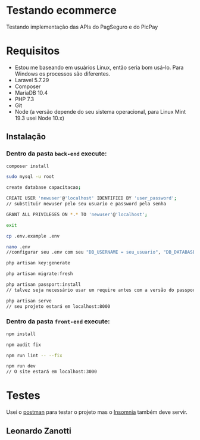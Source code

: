 # Testando ecommerce

Testando implementação das APIs do PagSeguro e do PicPay

# Requisitos
* Estou me baseando em usuários Linux, então seria bom usá-lo. Para Windows os processos são diferentes.
* Laravel 5.7.29
* Composer
* MariaDB 10.4
* PHP 7.3
* Git
* Node (a versão depende do seu sistema operacional, para Linux Mint 19.3 usei Node 10.x)

## Instalação
### Dentro da pasta ```back-end``` execute:

```bash
composer install

sudo mysql -u root

create database capacitacao;

CREATE USER 'newuser'@'localhost' IDENTIFIED BY 'user_password';
// substituir newuser pelo seu usuario e password pela senha

GRANT ALL PRIVILEGES ON *.* TO 'newuser'@'localhost';

exit

cp .env.example .env

nano .env
//configurar seu .env com seu "DB_USERNAME = seu_usuario", "DB_DATABASE =  capacitacao" e "DB_PASSWORD = sua_senha"

php artisan key:generate

php artisan migrate:fresh

php artisan passport:install
// talvez seja necessário usar um require antes com a versão do passport

php artisan serve
// seu projeto estará em localhost:8000
```

### Dentro da pasta ```front-end``` execute:

```bash
npm install

npm audit fix

npm run lint -- --fix

npm run dev
// O site estará em localhost:3000
```

# Testes
Usei o [postman](https://www.postman.com/) para testar o projeto mas o [Insomnia](https://insomnia.rest/) também deve servir.

## Leonardo Zanotti